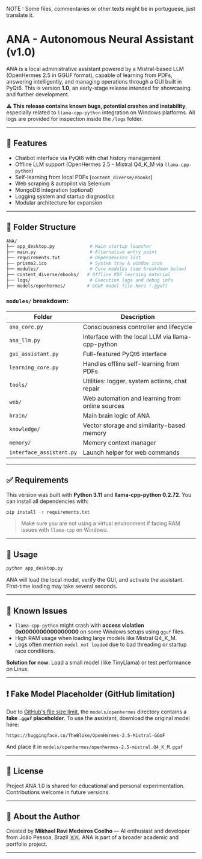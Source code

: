 
NOTE : Some files, commentaries or other texts might be in portuguese, just translate it.

# ANA - Autonomous Neural Assistant (v1.0)


ANA is a local administrative assistant powered by a Mistral-based LLM (OpenHermes 2.5 in GGUF format), capable of learning from PDFs, answering intelligently, and managing operations through a GUI built in PyQt6. This is version **1.0**, an early-stage release intended for showcasing and further development.

⚠️ **This release contains known bugs, potential crashes and instability**, especially related to `llama-cpp-python` integration on Windows platforms. All logs are provided for inspection inside the `/logs` folder.

---

## 🔧 Features

- Chatbot interface via PyQt6 with chat history management
- Offline LLM support (OpenHermes 2.5 - Mistral Q4_K_M via `llama-cpp-python`)
- Self-learning from local PDFs (`content_diverse/ebooks`)
- Web scraping & autopilot via Selenium
- MongoDB integration (optional)
- Logging system and startup diagnostics
- Modular architecture for expansion

---

## 🧠 Folder Structure

```bash
ANA/
├── app_desktop.py             # Main startup launcher
├── main.py                    # Alternative entry point
├── requirements.txt           # Dependencies list
├── prisma2.ico                # System tray & window icon
├── modules/                   # Core modules (see breakdown below)
├── content_diverse/ebooks/   # Offline PDF learning material
├── logs/                      # Execution logs and debug info
├── models/openhermes/        # GGUF model file here (.gguf)
```

### `modules/` breakdown:

| Folder            | Description |
|-------------------|-------------|
| `ana_core.py`     | Consciousness controller and lifecycle |
| `ana_llm.py`      | Interface with the local LLM via llama-cpp-python |
| `gui_assistant.py`| Full-featured PyQt6 interface |
| `learning_core.py`| Handles offline self-learning from PDFs |
| `tools/`          | Utilities: logger, system actions, chat repair |
| `web/`            | Web automation and learning from online sources |
| `brain/`          | Main brain logic of ANA |
| `knowledge/`      | Vector storage and similarity-based memory |
| `memory/`         | Memory context manager |
| `interface_assistant.py` | Launch helper for web commands |

---

## ✅ Requirements

This version was built with **Python 3.11** and **llama-cpp-python 0.2.72**. You can install all dependencies with:

```bash
pip install -r requirements.txt
```

> Make sure you are not using a virtual environment if facing RAM issues with `llama-cpp` on Windows.

---

## 🚀 Usage

```bash
python app_desktop.py
```

ANA will load the local model, verify the GUI, and activate the assistant. First-time loading may take several seconds.

---

## 📌 Known Issues

- `llama-cpp-python` might crash with **access violation 0x0000000000000000** on some Windows setups using `gguf` files.
- High RAM usage when loading large models like Mistral Q4_K_M.
- Logs often mention `model not loaded` due to bad threading or startup race conditions.

**Solution for now**: Load a small model (like TinyLlama) or test performance on Linux.

---

## ❗ Fake Model Placeholder (GitHub limitation)

Due to [GitHub's file size limit](https://docs.github.com/en/repositories/working-with-files/managing-large-files/about-large-files-on-github), the `models/openhermes` directory contains a **fake `.gguf` placeholder**. To use the assistant, download the original model here:

```text
https://huggingface.co/TheBloke/OpenHermes-2.5-Mistral-GGUF
```
And place it in `models/openhermes/openhermes-2.5-mistral.Q4_K_M.gguf`

---

## 📄 License

Project ANA 1.0 is shared for educational and personal experimentation. Contributions welcome in future versions.

---

## 🙋 About the Author

Created by **Mikhael Ravi Medeiros Coelho** — AI enthusiast and developer from João Pessoa, Brazil 🇧🇷. ANA is part of a broader academic and portfolio project.

---
